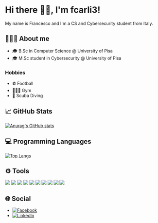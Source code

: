 # Hi there 👋🏻, I'm fcarli3!
My name is Francesco and I'm a CS and Cybersecurity student from Italy.

## 🧑🏻‍💻 About me
- 🎓 B.Sc in Computer Science @ University of Pisa
- 🎓 M.Sc student in Cybersecurity @ University of Pisa

### Hobbies
- ⚽ Football
- 🏋🏽‍♂️ Gym
- 🤿 Scuba Diving

## 📈 GitHub Stats
[![Anurag's GitHub stats](https://github-readme-stats.vercel.app/api?username=fcarli3&count_private=true&show_icons=true&theme=tokyonight)](https://github.com/anuraghazra/github-readme-stats)


## 💻 Programming Languages
[![Top Langs](https://github-readme-stats.vercel.app/api/top-langs/?username=fcarli3&langs_count=8&layout=compact&theme=tokyonight)](https://github.com/anuraghazra/github-readme-stats)

## ⚙️ Tools
![](https://img.shields.io/badge/OS-Linux-informational?style=flat&logo=Linux&logoColor=white&color=2bbc8a)
![](https://img.shields.io/badge/OS-KaliLinux-informational?style=flat&logo=KaliLinux&logoColor=white&color=2bbc8a)
![](https://img.shields.io/badge/Editor-VSCode-informational?style=flat&logo=VisualStudioCode&logoColor=white&color=2bbc8a)
![](https://img.shields.io/badge/Editor-Atom-informational?style=flat&logo=Atom&logoColor=white&color=2bbc8a)
![](https://img.shields.io/badge/Code-Python-informational?style=flat&logo=Python&logoColor=white&color=2bbc8a)
![](https://img.shields.io/badge/Code-C-informational?style=flat&logo=C&logoColor=white&color=2bbc8a)
![](https://img.shields.io/badge/Code-C++-informational?style=flat&logo=00599C&logoColor=white&color=2bbc8a)
![](https://img.shields.io/badge/Code-Java-informational?style=flat&logo=Java&logoColor=white&color=2bbc8a)
![](https://img.shields.io/badge/Shell-Bash-informational?style=flat&logo=Bash&logoColor=white&color=2bbc8a)
![](https://img.shields.io/badge/Tools-Docker-informational?style=flat&logo=Docker&logoColor=white&color=2bbc8a)

## 🌐 Social

- [![Facebook][1.2]][1]
- [![LinkedIn][2.2]][2]

<!-- Icons -->

[1.2]: http://i.imgur.com/fep1WsG.png (facebook icon without padding)
[2.2]: https://raw.githubusercontent.com/MartinHeinz/MartinHeinz/master/linkedin-3-16.png (LinkedIn icon without padding)

<!-- Links to your social media accounts -->

[1]: https://www.facebook.com/francesco.carli.52
[2]: https://www.linkedin.com/in/francesco-carli-3b96111b8/









